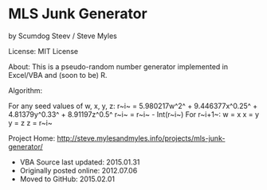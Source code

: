 # MLS Junk Generator
by Scumdog Steev / Steve Myles

License:  MIT License

About:  This is a pseudo-random number generator implemented in Excel/VBA and (soon to be) R.

Algorithm:

For any seed values of w, x, y, z:
r~i~ = 5.980217w^2^ + 9.446377x^0.25^ + 4.81379y^0.33^ + 8.91197z^0.5^
r~i~ = r~i~ - Int(r~i~) For r~i+1~:
w = x
x = y
y = z
z = r~i~

Project Home:  http://steve.mylesandmyles.info/projects/mls-junk-generator/

* VBA Source last updated: 2015.01.31
* Originally posted online: 2012.07.06
* Moved to GitHub: 2015.02.01
